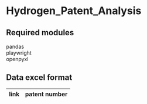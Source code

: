 # Hydrogen_Patent_Analysis
## Required modules
pandas  
playwright  
openpyxl
## Data excel format
|link|patent number|
|---|---|

